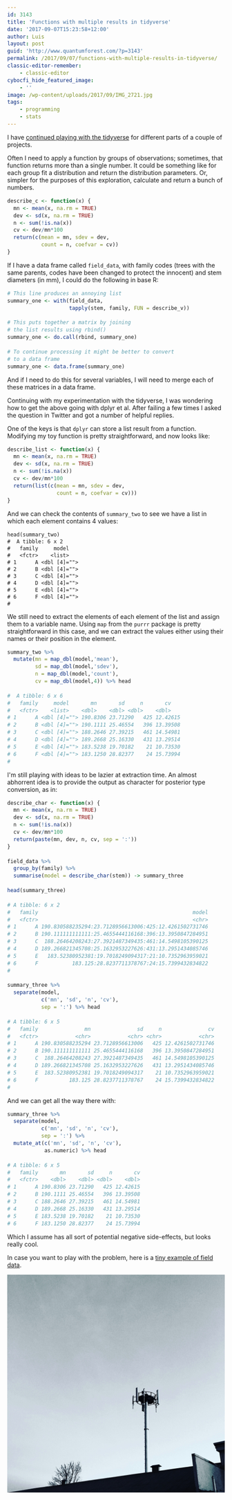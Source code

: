 ```yaml
---
id: 3143
title: 'Functions with multiple results in tidyverse'
date: '2017-09-07T15:23:58+12:00'
author: Luis
layout: post
guid: 'http://www.quantumforest.com/?p=3143'
permalink: /2017/09/07/functions-with-multiple-results-in-tidyverse/
classic-editor-remember:
    - classic-editor
cybocfi_hide_featured_image:
    - ''
image: /wp-content/uploads/2017/09/IMG_2721.jpg
tags:
    - programming
    - stats
---
```


I have [continued playing with the tidyverse](/2017/08/old-dog-and-the-tidyverse/) for different parts of a couple of projects.

Often I need to apply a function by groups of observations; sometimes, that function returns more than a single number. It could be something like for each group fit a distribution and return the distribution parameters. Or, simpler for the purposes of this exploration, calculate and return a bunch of numbers.

```R
describe_c <- function(x) {
  mn <- mean(x, na.rm = TRUE)
  dev <- sd(x, na.rm = TRUE)
  n <- sum(!is.na(x))
  cv <- dev/mn*100
  return(c(mean = mn, sdev = dev, 
           count = n, coefvar = cv))
}
```

If I have a data frame called <code>field_data</code>, with family codes (trees with the same parents, codes have been changed to protect the innocent) and stem diameters (in mm), I could do the following in base R:

```R
# This line produces an annoying list
summary_one <- with(field_data, 
                    tapply(stem, family, FUN = describe_v))

# This puts together a matrix by joining 
# the list results using rbind()
summary_one <- do.call(rbind, summary_one)

# To continue processing it might be better to convert
# to a data frame
summary_one <- data.frame(summary_one)
```

And if I need to do this for several variables, I will need to merge each of these matrices in a data frame.

Continuing with my experimentation with the tidyverse, I was wondering how to get the above going with dplyr et al. After failing a few times I asked the question in Twitter and got a number of helpful replies.

One of the keys is that `dplyr` can store a list result from a function. Modifying my toy function is pretty straightforward, and now looks like:

```R
describe_list <- function(x) {
  mn <- mean(x, na.rm = TRUE)
  dev <- sd(x, na.rm = TRUE)
  n <- sum(!is.na(x))
  cv <- dev/mn*100
  return(list(c(mean = mn, sdev = dev, 
                count = n, coefvar = cv)))
}
```

And we can check the contents of `summary_two` to see we have a list in which each element contains 4 values:

```
head(summary_two)
#  A tibble: 6 x 2
#   family     model
#   <fctr>    <list>
# 1      A <dbl [4]="">
# 2      B <dbl [4]="">
# 3      C <dbl [4]="">
# 4      D <dbl [4]="">
# 5      E <dbl [4]="">
# 6      F <dbl [4]="">
#
```

We still need to extract the elements of each element of the list and assign them to a variable name. Using `map` from the `purrr` package is pretty straightforward in this case, and we can extract the values either using their names or their position in the element.

```R
summary_two %>% 
  mutate(mn = map_dbl(model,'mean'),
         sd = map_dbl(model,'sdev'),
         n = map_dbl(model,'count'),
         cv = map_dbl(model,4)) %>% head

#  A tibble: 6 x 6
#   family     model       mn       sd     n       cv
#   <fctr>    <list>    <dbl>    <dbl> <dbl>    <dbl>
# 1      A <dbl [4]=""> 190.8306 23.71290   425 12.42615
# 2      B <dbl [4]=""> 190.1111 25.46554   396 13.39508
# 3      C <dbl [4]=""> 188.2646 27.39215   461 14.54981
# 4      D <dbl [4]=""> 189.2668 25.16330   431 13.29514
# 5      E <dbl [4]=""> 183.5238 19.70182    21 10.73530
# 6      F <dbl [4]=""> 183.1250 28.82377    24 15.73994
#
```

I'm still playing with ideas to be lazier at extraction time. An almost abhorrent idea is to provide the output as character for posterior type conversion, as in:

```R
describe_char <- function(x) {
  mn <- mean(x, na.rm = TRUE)
  dev <- sd(x, na.rm = TRUE)
  n <- sum(!is.na(x))
  cv <- dev/mn*100
  return(paste(mn, dev, n, cv, sep = ':'))
}

field_data %>% 
  group_by(family) %>%
  summarise(model = describe_char(stem)) -> summary_three

head(summary_three)

# A tibble: 6 x 2
#   family                                                  model
#   <fctr>                                                  <chr>
# 1      A 190.830588235294:23.7128956613006:425:12.4261502731746
# 2      B 190.111111111111:25.4655444116168:396:13.3950847284951
# 3      C  188.26464208243:27.3921487349435:461:14.5498105390125
# 4      D 189.266821345708:25.1632953227626:431:13.2951434085746
# 5      E   183.52380952381:19.7018249094317:21:10.7352963959021
# 6      F           183.125:28.8237711378767:24:15.7399432834822
#

summary_three %>% 
  separate(model, 
           c('mn', 'sd', 'n', 'cv'), 
           sep = ':') %>% head

# A tibble: 6 x 5
#   family               mn               sd     n               cv
#   <fctr>            <chr>            <chr> <chr>            <chr>
# 1      A 190.830588235294 23.7128956613006   425 12.4261502731746
# 2      B 190.111111111111 25.4655444116168   396 13.3950847284951
# 3      C  188.26464208243 27.3921487349435   461 14.5498105390125
# 4      D 189.266821345708 25.1632953227626   431 13.2951434085746
# 5      E  183.52380952381 19.7018249094317    21 10.7352963959021
# 6      F          183.125 28.8237711378767    24 15.7399432834822
#
```

And we can get all the way there with:

```R
summary_three %>% 
  separate(model, 
           c('mn', 'sd', 'n', 'cv'), 
           sep = ':') %>% 
  mutate_at(c('mn', 'sd', 'n', 'cv'), 
            as.numeric) %>% head

# A tibble: 6 x 5
#   family       mn       sd     n       cv
#   <fctr>    <dbl>    <dbl> <dbl>    <dbl>
# 1      A 190.8306 23.71290   425 12.42615
# 2      B 190.1111 25.46554   396 13.39508
# 3      C 188.2646 27.39215   461 14.54981
# 4      D 189.2668 25.16330   431 13.29514
# 5      E 183.5238 19.70182    21 10.73530
# 6      F 183.1250 28.82377    24 15.73994
```

Which I assume has all sort of potential negative side-effects, but looks really cool.

In case you want to play with the problem, here is a [tiny example of field data](/assets/uploads/field_data.csv).

![Cell tower antenna, Christchurch.](/assets/images/antenna.jpg)